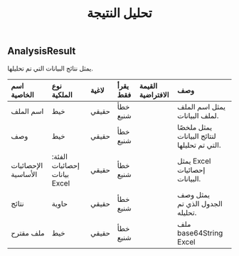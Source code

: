 ﻿---
title: تحليل النتيجة
second_title: Aspose.Cells Cloud Documen
type: docs
url: /ar/specification/model/analyzedresult/
description: "Aspose.Cells مواصفات النموذج السحابي: النتيجة التحليلية. تعامل بسهولة مع Excel ومستندات جداول البيانات الأخرى التي تحتوي على ميزات مثل الفتح والتوليد والتحرير والتقسيم والدمج والمقارنة والتحويل"
kwords: Excel, Office, جدول البيانات, Cloud REST API, AnalyzedResult
weight: 50
---
## **AnalysisResult**

 يمثل نتائج البيانات التي تم تحليلها.

| اسم الخاصية| نوع الملكية| لاغية| يقرأ فقط| القيمة الافتراضية| وصف|
|:- |:- |:- |:- |:- |:- |
| اسم الملف| خيط| حقيقي| خطأ شنيع|| يمثل اسم الملف لملف البيانات.|
| وصف| خيط| حقيقي| خطأ شنيع|| يمثل ملخصًا لنتائج البيانات التي تم تحليلها.|
| الإحصائيات الأساسية| الفئة: إحصائيات بيانات Excel| حقيقي| خطأ شنيع|| يمثل Excel إحصائيات البيانات.|
| نتائج| حاوية| حقيقي| خطأ شنيع|| يمثل وصف الجدول الذي تم تحليله.|
| ملف مقترح| خيط| حقيقي| خطأ شنيع|| ملف base64String Excel|

